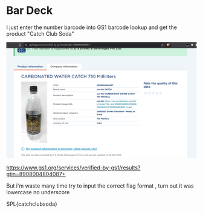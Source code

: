 # Bar Deck

I just enter the number barcode into GS1 barcode lookup and get the product "Catch Club Soda"

![alt text](image.png)

https://www.gs1.org/services/verified-by-gs1/results?gtin=8908004804087+

But i'm waste many time try to input the correct flag format , turn out it was lowercase no underscore

SPL{catchclubsoda}